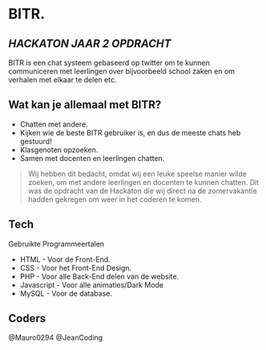 # BITR.
## _HACKATON JAAR 2 OPDRACHT_

BITR is een chat systeem gebaseerd op twitter om te kunnen communiceren met leerlingen over bijvoorbeeld school zaken en om verhalen met elkaar te delen etc.


## Wat kan je allemaal met BITR?

- Chatten met andere.
- Kijken wie de beste BITR gebruiker is, en dus de meeste chats heb gestuurd!
- Klasgenoten opzoeken.
- Samen met docenten en leerlingen chatten.



> Wij hebben dit bedacht, omdat wij een leuke speelse 
> manier wilde zoeken, om met andere leerlingen en docenten te kunnen chatten.
> Dit was de opdracht van de Hackaton die wij direct na de zomervakantie hadden
> gekregen om weer in het coderen te komen.


## Tech

Gebruikte Programmeertalen
- HTML - Voor de Front-End.
- CSS - Voor het Front-End Design.
- PHP - Voor alle Back-End delen van de website.
- Javascript - Voor alle animaties/Dark Mode
- MySQL - Voor de database.


## Coders

@Mauro0294
@JeanCoding
